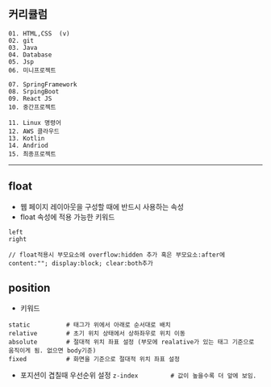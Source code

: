 ## 커리큘럼
```
01. HTML,CSS  (v)
02. git
03. Java
04. Database
05. Jsp
06. 미니프로젝트

07. SpringFramework
08. SrpingBoot
09. React JS
10. 중간프로젝트

11. Linux 명령어
12. AWS 클라우드
13. Kotlin
14. Andriod
15. 최종프로젝트
```
---

## float
- 웹 페이지 레이아웃을 구성할 때에 반드시 사용하는 속성
- float 속성에 적용 가능한 키워드


```
left
right

// float적용시 부모요소에 overflow:hidden 추가 혹은 부모요소:after에 content:""; display:block; clear:both추가

```

## position
- 키워드


```
static          # 태그가 위에서 아래로 순서대로 배치
relative        # 초기 위치 상태에서 상하좌우로 위치 이동
absolute        # 절대적 위치 좌표 설정 (부모에 realative가 있는 태그 기준으로 움직이게 됨. 없으면 body기준)
fixed           # 화면을 기준으로 절대적 위치 좌표 설정
```

- 포지션이 겹칠때 우선순위 설정
` z-index         # 값이 높을수록 더 앞에 보임. `